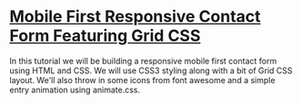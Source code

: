 # [Mobile First Responsive Contact Form Featuring Grid CSS](https://www.youtube.com/watch?v=Sb5qOa3R4hY)

In this tutorial we will be building a responsive mobile first contact form using HTML and CSS. We will use CSS3 styling along with a bit of Grid CSS layout. We'll also throw in some icons from font awesome and a simple entry animation using animate.css.
